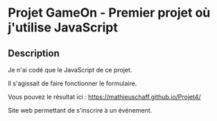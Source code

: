 # Projet GameOn - Premier projet où j'utilise JavaScript

## Description

Je n'ai codé que le JavaScript de ce projet.

Il s'agissait de faire fonctionner le formulaire.

Vous pouvez le résultat ici : https://mathieuschaff.github.io/Projet4/

Site web permettant de s'inscrire à un événement.
